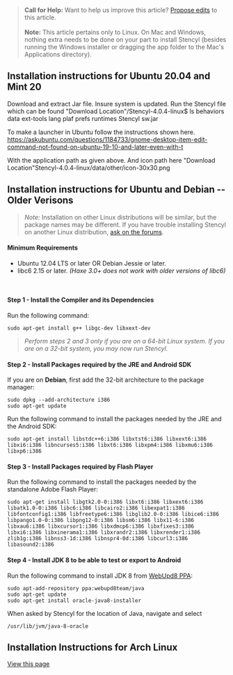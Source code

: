> **Call for Help:** Want to help us improve this article? [Propose edits](https://github.com/Stencyl/stencylpedia/edit/master/chapter-a/install-linux.md) to this article.
<br/><br/>
> **Note:** This article pertains only to Linux. On Mac and Windows, nothing extra needs to be done on your part to install Stencyl (besides running the Windows installer or dragging the app folder to the Mac's Applications directory).
## Installation instructions for Ubuntu 20.04 and Mint 20

Download and extract Jar file. 
Insure system is updated.
Run the Stencyl file which can be found 
"Download Location"/Stencyl-4.0.4-linux$ ls
behaviors  data  ext-tools  lang  plaf  prefs  runtimes  Stencyl  sw.jar

To make a launcher in Ubuntu follow the instructions shown here. 
https://askubuntu.com/questions/1184733/gnome-desktop-item-edit-command-not-found-on-ubuntu-19-10-and-later-even-with-t

With the application path as given above. 
And icon path here
"Download Location"Stencyl-4.0.4-linux/data/other/icon-30x30.png

## Installation instructions for Ubuntu and Debian -- Older Verisons 

> *Note:* Installation on other Linux distributions will be similar, but the package names may be different. If you have trouble installing Stencyl on another Linux distribution, [ask on the forums](https://community.stencyl.com/index.php/topic,30927.0.html).

#### Minimum Requirements
* Ubuntu 12.04 LTS or later OR Debian Jessie or later.
* libc6 2.15 or later. *(Haxe 3.0+ does not work with older versions of libc6)*

<br/>

#### Step 1 - Install the Compiler and its Dependencies
Run the following command:

```
sudo apt-get install g++ libgc-dev libxext-dev
```
 
> *Perform steps 2 and 3 only if you are on a 64-bit Linux system. If you are on a 32-bit system, you may now run Stencyl.*

 
#### Step 2 - Install Packages required by the JRE and Android SDK
If you are on **Debian**, first add the 32-bit architecture to the package manager:

```
sudo dpkg --add-architecture i386
sudo apt-get update
```

Run the following command to install the packages needed by the JRE and the Android SDK:

```
sudo apt-get install libstdc++6:i386 libxtst6:i386 libxext6:i386 libxi6:i386 libncurses5:i386 libxt6:i386 libxpm4:i386 libxmu6:i386 libxp6:i386
```
 

#### Step 3 - Install Packages required by Flash Player
Run the following command to install the packages needed by the standalone Adobe Flash Player:

```
sudo apt-get install libgtk2.0-0:i386 libxt6:i386 libxext6:i386 libatk1.0-0:i386 libc6:i386 libcairo2:i386 libexpat1:i386 libfontconfig1:i386 libfreetype6:i386 libglib2.0-0:i386 libice6:i386 libpango1.0-0:i386 libpng12-0:i386 libsm6:i386 libx11-6:i386 libxau6:i386 libxcursor1:i386 libxdmcp6:i386 libxfixes3:i386 libxi6:i386 libxinerama1:i386 libxrandr2:i386 libxrender1:i386 zlib1g:i386 libnss3-1d:i386 libnspr4-0d:i386 libcurl3:i386 libasound2:i386
```

 
#### Step 4 - Install JDK 8 to be able to test or export to Android
Run the following command to install JDK 8 from [WebUpd8 PPA](https://launchpad.net/~webupd8team/+archive/ubuntu/java):

```
sudo apt-add-repository ppa:webupd8team/java
sudo apt-get update
sudo apt-get install oracle-java8-installer
```

When asked by Stencyl for the location of Java, navigate and select 
```
/usr/lib/jvm/java-8-oracle 
```


## Installation Instructions for Arch Linux

[View this page](https://community.stencyl.com/index.php/topic,32022.0.html)
